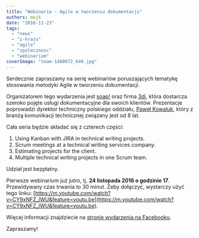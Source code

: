 ```yaml
---
title: "Webinaria - Agile w tworzeniu dokumentacji"
authors: mojk
date: "2016-11-23"
tags:
  - "news"
  - "z-kraju"
  - "agile"
  - "spolecznosc"
  - "webinarium"
coverImage: "team-1480072_640.jpg"
---
```


Serdecznie zapraszamy na serię webinariów poruszających tematykę stosowania
metodyki Agile w tworzeniu dokumentacji.

<!--truncate-->

Organizatorem tego wydarzenia jest [soap!](http://soapconf.com/) oraz firma
[3di](http://3di.com.pl/), która dostarcza szeroko pojęte usługi dokumentacyjne
dla swoich klientów. Prezentacje poprowadzi dyrektor techniczny polskiego
oddziału, [Paweł Kowaluk](https://pl.linkedin.com/in/pawelkowaluk), który z
branżą komunikacji technicznej związany jest od 8 lat.

Cała seria będzie składać się z czterech części:

1. Using Kanban with JIRA in technical writing projects.
2. Scrum meetings at a technical writing services company.
3. Estimating projects for the client.
4. Multiple technical writing projects in one Scrum team.

Udział jest bezpłatny.

Pierwsze webinarium już jutro, tj. **24 listopada 2016 o godzinie 17**.
Przewidywany czas trwania to 30 minut. Żeby dołączyć, wystarczy użyć tego
linku: [https://m.youtube.com/watch?v=CY9xNFZ_lWU&feature=youtu.be](https://m.youtube.com/watch?v=CY9xNFZ_lWU&feature=youtu.be).

Więcej informacji znajdziecie na
[stronie wydarzenia na Facebooku](https://www.facebook.com/events/340592302962833/).

Zapraszamy!
